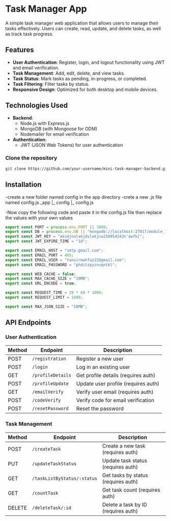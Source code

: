 # Task Manager App

A simple task manager web application that allows users to manage their tasks effectively. Users can create, read, update, and delete tasks, as well as track task progress.

## Features

- **User Authentication**: Register, login, and logout functionality using JWT and email verification.
- **Task Management**: Add, edit, delete, and view tasks.
- **Task Status**: Mark tasks as pending, in-progress, or completed.
- **Task Filtering**: Filter tasks by status.
- **Responsive Design**: Optimized for both desktop and mobile devices.

## Technologies Used

- **Backend**:
  - Node.js with Express.js
  - MongoDB (with Mongoose for ODM)
  - Nodemailer for email verification
- **Authentication**:
  - JWT (JSON Web Tokens) for user authentication

### Clone the repository

```bash
git clone https://github.com/your-username/mini-task-manager-backend.git
```

## Installation

-create a new folder named config in the app directory
-crete a new .js file named config.js
\_app
|\_ config
|\_ config.js

-Now copy the following code and paste it in the config.js file
then replace the values with your own values

```javascript
export const PORT = process.env.PORT || 3000;
export const DB = process.env.DB || "mongodb://localhost:27017/module_18";
export const JWT_KEY = "aksdjnalakjdslakjna238954243n'awfk[";
export const JWT_EXPIRE_TIME = "1d";

export const EMAIL_HOST = "smtp.gmail.com";
export const EMAIL_PORT = 465;
export const EMAIL_USER = "tanvirmahfuz22@gmail.com";
export const EMAIL_PASSWORD = "phditzpyznuqntkl";

export const WEB_CACHE = false;
export const MAX_CACHE_SIZE = "10MB";
export const URL_ENCODE = true;

export const REQUEST_TIME = 20 * 60 * 1000;
export const REQUEST_LIMIT = 1000;

export const MAX_JSON_SIZE = "10MB";
```

## API Endpoints

### User Authentication

| Method | Endpoint          | Description                         |
| ------ | ----------------- | ----------------------------------- |
| POST   | `/registration`   | Register a new user                 |
| POST   | `/login`          | Log in an existing user             |
| GET    | `/profileDetails` | Get profile details (requires auth) |
| POST   | `/profileUpdate`  | Update user profile (requires auth) |
| GET    | `/emailVerify`    | Verify user email (requires auth)   |
| POST   | `/codeVerify`     | Verify code for email verification  |
| POST   | `/resetPassword`  | Reset the password                  |

### Task Management

| Method | Endpoint                    | Description                         |
| ------ | --------------------------- | ----------------------------------- |
| POST   | `/createTask`               | Create a new task (requires auth)   |
| PUT    | `/updateTaskStatus`         | Update task status (requires auth)  |
| GET    | `/taskListByStatus/:status` | Get tasks by status (requires auth) |
| GET    | `/countTask`                | Get task count (requires auth)      |
| DELETE | `/deleteTask/:id`           | Delete a task by ID (requires auth) |
